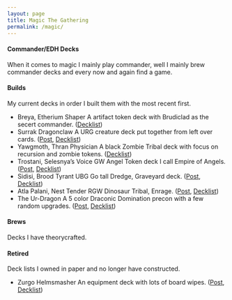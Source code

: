 ```yaml
---
layout: page
title: Magic The Gathering
permalink: /magic/
---
```


#### Commander/EDH Decks
When it comes to magic I mainly play commander, well I mainly brew commander decks and every now and again find a game.

#### Builds
My current decks in order I built them with the most recent first.
- <auto-card>Breya, Etherium Shaper</auto-card> A artifact token deck with Brudiclad as the secert commander. ([Decklist](https://www.moxfield.com/decks/lV_GxOuEDkSMd54f2H1Y1w))
- <auto-card>Surrak Dragonclaw</auto-card> A URG creature deck put together from left over cards. ([Post](https://tactictalisman.github.io/2020/08/20/surrak-dragonclaw.html), [Decklist](https://www.moxfield.com/decks/tlLskiCGx0uheZAOzNj5mw))
- <auto-card>Yawgmoth, Thran Physician</auto-card> A black Zombie Tribal deck with focus on recursion and zombie tokens. ([Decklist](https://www.moxfield.com/decks/tToXQsHiMUC3X8uedeePBQ))
- <auto-card>Trostani, Selesnya’s Voice</auto-card> GW Angel Token deck I call Empire of Angels. ([Post](https://tactictalisman.github.io/2020/03/12/empire-of-angels.html), [Decklist](https://www.moxfield.com/decks/tlLskiCGx0uheZAOzNj5mw))
- <auto-card>Sidisi, Brood Tyrant</auto-card> UBG Go tall Dredge, Graveyard deck. ([Post](https://tactictalisman.github.io/2020/10/18/sidisi-dredge.html), [Decklist](https://www.moxfield.com/decks/tlLskiCGx0uheZAOzNj5mw))
- <auto-card>Atla Palani, Nest Tender</auto-card> RGW Dinosaur Tribal, Enrage. ([Post](https://tactictalisman.github.io/2020/04/27/Dinosaur.html), [Decklist](https://www.moxfield.com/decks/J3nAi7YQOkOri7aSujkADA))
- <auto-card>The Ur-Dragon</auto-card> A 5 color Draconic Domination precon with a few random upgrades. ([Post](https://tactictalisman.github.io/2020/08/30/draconic-domination.html), [Decklist](https://www.moxfield.com/decks/evgdJSuILUWiKj3FUzWyRg))

#### Brews
Decks I have theorycrafted.

#### Retired
Deck lists I owned in paper and no longer have constructed.
- <auto-card>Zurgo Helmsmasher</auto-card> An equipment deck with lots of board wipes. ([Post](https://tactictalisman.github.io/2020/08/17/zurgo-worldslayer.html), [Decklist](https://www.moxfield.com/decks/VT6uvkhdRE2lcuGyluU39Q))
